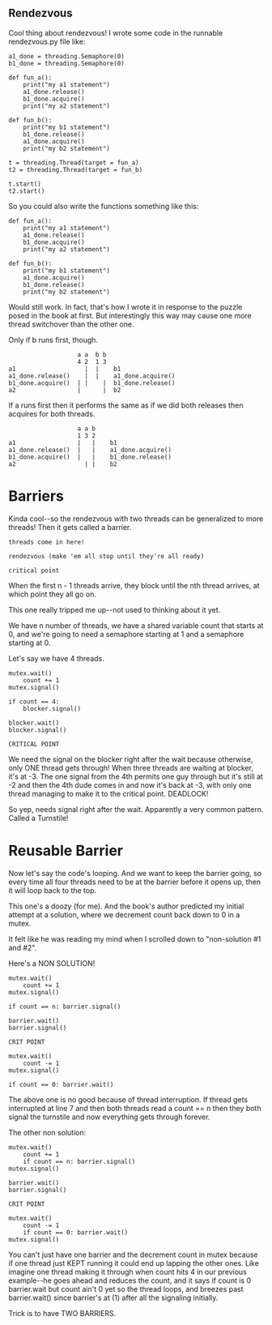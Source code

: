 ## Rendezvous

Cool thing about rendezvous! I wrote some code in the runnable rendezvous.py file like:

```
a1_done = threading.Semaphore(0)
b1_done = threading.Semaphore(0)

def fun_a():
    print("my a1 statement")
    a1_done.release()
    b1_done.acquire()
    print("my a2 statement")

def fun_b():
    print("my b1 statement")
    b1_done.release()
    a1_done.acquire()
    print("my b2 statement")

t = threading.Thread(target = fun_a)
t2 = threading.Thread(target = fun_b)

t.start()
t2.start()
```

So you could also write the functions something like this:

```
def fun_a():
    print("my a1 statement")
    a1_done.release()
    b1_done.acquire()
    print("my a2 statement")

def fun_b():
    print("my b1 statement")
    a1_done.acquire()
    b1_done.release()
    print("my b2 statement")
```

Would still work. In fact, that's how I wrote it in response to the puzzle posed in the book at first. But interestingly this way may cause one more thread switchover than the other one.

Only if b runs first, though.

```
                   a a  b b
                   4 2  1 3
a1                   |  |    b1
a1_done.release()    |  |    a1_done.acquire()
b1_done.acquire()  | |    |  b1_done.release()
a2                 |      |  b2
```

If a runs first then it performs the same as if we did both releases then acquires for both threads.

```
                   a a b
                   1 3 2
a1                 |   |    b1
a1_done.release()  |   |    a1_done.acquire()
b1_done.acquire()  |   |    b1_done.release()
a2                   | |    b2
```

# Barriers

Kinda cool--so the rendezvous with two threads can be generalized to more threads! Then it gets called a barrier. 

```
threads come in here!

rendezvous (make 'em all stop until they're all ready)

critical point
```

When the first n - 1 threads arrive, they block until the nth thread arrives, at which point they all go on. 

This one really tripped me up--not used to thinking about it yet. 

We have n number of threads, we have a shared variable count that starts at 0, and we're going to need a semaphore starting at 1 and a semaphore starting at 0. 

Let's say we have 4 threads. 

```
mutex.wait()
    count += 1
mutex.signal()

if count == 4:
    blocker.signal()

blocker.wait()
blocker.signal()

CRITICAL POINT

```

We need the signal on the blocker right after the wait because otherwise, only ONE thread gets through! When three threads are waiting at blocker, it's at -3. The one signal from the 4th permits one guy through but it's still at -2 and then the 4th dude comes in and now it's back at -3, with only one thread managing to make it to the critical point. DEADLOCK!

So yep, needs signal right after the wait. Apparently a very common pattern. Called a Turnstile! 

# Reusable Barrier

Now let's say the code's looping. And we want to keep the barrier going, so every time all four threads need to be at the barrier before it opens up, then it will loop back to the top. 

This one's a doozy (for me). And the book's author predicted my initial attempt at a solution, where we decrement count back down to 0 in a mutex. 

It felt like he was reading my mind when I scrolled down to "non-solution #1 and #2". 

Here's a NON SOLUTION!

```
mutex.wait()
    count += 1
mutex.signal()

if count == n: barrier.signal()

barrier.wait()
barrier.signal()

CRIT POINT

mutex.wait()
    count -= 1
mutex.signal()

if count == 0: barrier.wait()
```

The above one is no good because of thread interruption. If thread gets interrupted at line 7 and then both threads read a count == n then they both signal the turnstile and now everything gets through forever. 

The other non solution:

```
mutex.wait()
    count += 1
    if count == n: barrier.signal()
mutex.signal()

barrier.wait()
barrier.signal()

CRIT POINT

mutex.wait()
    count -= 1
    if count == 0: barrier.wait()
mutex.signal()
```

You can't just have one barrier and the decrement count in mutex because if one thread just KEPT running it could end up lapping the other ones. Like imagine one thread making it through when count hits 4 in our previous example--he goes ahead and reduces the count, and it says if count is 0 barrier.wait but count ain't 0 yet so the thread loops, and breezes past barrier.wait() since barrier's at (1) after all the signaling initially. 

Trick is to have TWO BARRIERS. 


